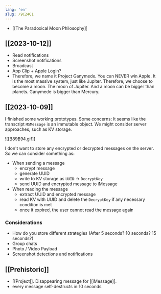 ```yaml
---
lang: 'en'
slug: /9C24C1
---
```


- [[The Paradoxical Moon Philosophy]]

## [[2023-10-12]]

- Read notifications
- Screenshot notifications
- Broadcast
- App Clip + Apple Login?
- Therefore, we name it Project Ganymede. You can NEVER win Apple. It is the most massive system, just like Jupiter. Therefore, we choose to become a moon. The moon of Jupiter. And a moon can be bigger than planets. Ganymede is bigger than Mercury.

## [[2023-10-09]]

I finished some working prototypes. Some concerns: It seems like the transcript `MSMessage` is an immutable object. We might consider server approaches, such as KV storage.

![[B89B94.gif]]

I don't want to store any encrypted or decrypted messages on the server. So we can consider something as:

- When sending a message
  - encrypt message
  - generate UUID
  - write to KV storage as `UUID` → `DecryptKey`
  - send UUID and encrypted message to iMessage
- When reading the message
  - extract UUID and encrypted message
  - read KV with UUID and delete the `DecryptKey` if any necessary condition is met
  - once it expired, the user cannot read the message again

### Considerations

- How do you store different strategies (After 5 seconds? 10 seconds? 15 seconds?)
- Group chats
- Photo / Video Payload
- Screenshot detections and notifications

## [[Prehistoric]]

- [[Project]]. Disappearing message for [[iMessage]].
- every message self-destructs in 10 seconds
